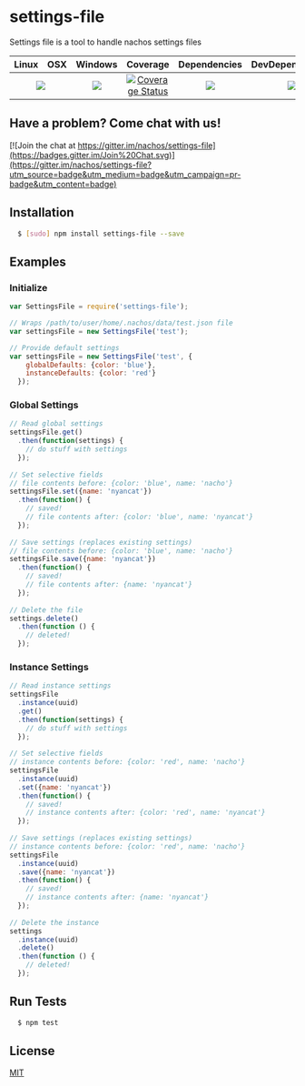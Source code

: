 # settings-file

Settings file is a tool to handle nachos settings files

<table>
  <thead>
    <tr>
      <th>Linux</th>
      <th>OSX</th>
      <th>Windows</th>
      <th>Coverage</th>
      <th>Dependencies</th>
      <th>DevDependencies</th>
    </tr>
  </thead>
  <tbody>
    <tr>
      <td colspan="2" align="center">
        <a href="https://travis-ci.org/nachos/settings-file"><img src="https://img.shields.io/travis/nachos/settings-file.svg?style=flat-square"></a>
      </td>
      <td align="center">
        <a href="https://ci.appveyor.com/project/nachos/settings-file"><img src="https://img.shields.io/appveyor/ci/nachos/settings-file.svg?style=flat-square"></a>
      </td>
      <td align="center">
<a href='https://coveralls.io/r/nachos/settings-file'><img src='https://img.shields.io/coveralls/nachos/settings-file.svg?style=flat-square' alt='Coverage Status' /></a>
      </td>
      <td align="center">
        <a href="https://david-dm.org/nachos/settings-file"><img src="https://img.shields.io/david/nachos/settings-file.svg?style=flat-square"></a>
      </td>
      <td align="center">
        <a href="https://david-dm.org/nachos/settings-file#info=devDependencies"><img src="https://img.shields.io/david/dev/nachos/settings-file.svg?style=flat-square"/></a>
      </td>
    </tr>
  </tbody>
</table>

## Have a problem? Come chat with us!
[![Join the chat at https://gitter.im/nachos/settings-file](https://badges.gitter.im/Join%20Chat.svg)](https://gitter.im/nachos/settings-file?utm_source=badge&utm_medium=badge&utm_campaign=pr-badge&utm_content=badge)

## Installation
``` bash
  $ [sudo] npm install settings-file --save
```

## Examples
### Initialize
``` js
var SettingsFile = require('settings-file');

// Wraps /path/to/user/home/.nachos/data/test.json file
var settingsFile = new SettingsFile('test'); 

// Provide default settings
var settingsFile = new SettingsFile('test', {
    globalDefaults: {color: 'blue'},
    instanceDefaults: {color: 'red'}
  }); 
```

### Global Settings
``` js
// Read global settings
settingsFile.get()
  .then(function(settings) {
    // do stuff with settings
  });
  
// Set selective fields
// file contents before: {color: 'blue', name: 'nacho'}
settingsFile.set({name: 'nyancat'})
  .then(function() {
    // saved!
    // file contents after: {color: 'blue', name: 'nyancat'}
  });
  
// Save settings (replaces existing settings)
// file contents before: {color: 'blue', name: 'nacho'}
settingsFile.save({name: 'nyancat'})
  .then(function() {
    // saved!
    // file contents after: {name: 'nyancat'}
  });
  
// Delete the file
settings.delete()
  .then(function () {
    // deleted!
  });
```

### Instance Settings
``` js
// Read instance settings
settingsFile
  .instance(uuid)
  .get()
  .then(function(settings) {
    // do stuff with settings
  });
  
// Set selective fields
// instance contents before: {color: 'red', name: 'nacho'}
settingsFile
  .instance(uuid)
  .set({name: 'nyancat'})
  .then(function() {
    // saved!
    // instance contents after: {color: 'red', name: 'nyancat'}
  });
  
// Save settings (replaces existing settings)
// instance contents before: {color: 'red', name: 'nacho'}
settingsFile
  .instance(uuid)
  .save({name: 'nyancat'})
  .then(function() {
    // saved!
    // instance contents after: {name: 'nyancat'}
  });
  
// Delete the instance  
settings
  .instance(uuid)
  .delete()
  .then(function () {
    // deleted!
  });
```

## Run Tests
``` bash
  $ npm test
```

## License

[MIT](LICENSE)
